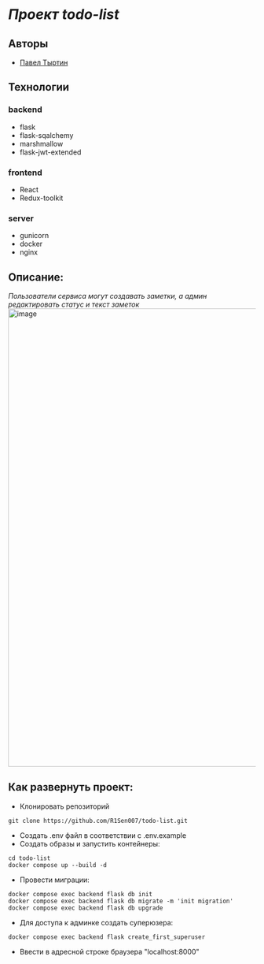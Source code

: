# *Проект todo-list*

## Авторы
 - [Павел Тыртин](https://github.com/R1Sen007)

## Технологии
### backend
 - flask
 - flask-sqalchemy
 - marshmallow
 - flask-jwt-extended
### frontend
 - React
 - Redux-toolkit
### server
 - gunicorn
 - docker
 - nginx

## Описание:

*Пользователи сервиса могут создавать заметки, а админ редактировать статус и текст заметок*
<img width="930" alt="image" src="https://github.com/user-attachments/assets/14230a5a-e0c5-4b81-9813-0ac07ba6a1c2">


## Как развернуть проект:

- Клонировать репозиторий
```
git clone https://github.com/R1Sen007/todo-list.git
```
- Создать .env файл в соответствии с .env.example
- Cоздать образы и запустить контейнеры:
```
cd todo-list
docker compose up --build -d
```
- Провести миграции:
```
docker compose exec backend flask db init
docker compose exec backend flask db migrate -m 'init migration'
docker compose exec backend flask db upgrade
```
- Для доступа к админке создать суперюзера:
```
docker compose exec backend flask create_first_superuser
```
- Ввести в адресной строке браузера "localhost:8000"
